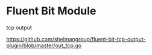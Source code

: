 # Fluent Bit Module

tcp output

https://github.com/shelmangroup/fluent-bit-tcp-output-plugin/blob/master/out_tcp.go